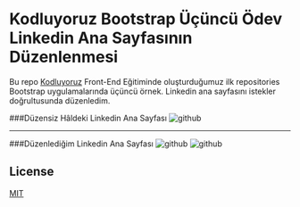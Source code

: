 # Kodluyoruz Bootstrap Üçüncü Ödev Linkedin Ana Sayfasının Düzenlenmesi

Bu repo [Kodluyoruz](https://www.kodluyoruz.org) Front-End Eğitiminde oluşturduğumuz ilk repositories Bootstrap uygulamalarında üçüncü örnek. Linkedin ana sayfasını istekler doğrultusunda düzenledim.

###Düzensiz Hâldeki Linkedin Ana Sayfası
![github](images/d%C3%BCzensizlinkedin.gif)
***
###Düzenlediğim Linkedin Ana Sayfası
![github](images/Linkedin_D%C3%BCzenli1.png)
![github](images/Linkedin_D%C3%BCzenli2.png)



## License
[MIT](https://choosealicense.com/licenses/mit/)